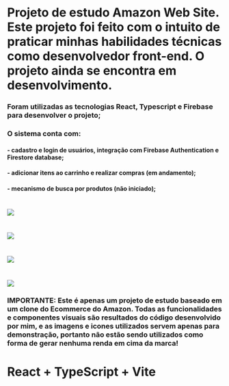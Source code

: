 # Projeto de estudo Amazon Web Site. Este projeto foi feito com o intuito de praticar minhas habilidades técnicas como desenvolvedor front-end. O projeto ainda se encontra em desenvolvimento.

### Foram utilizadas as tecnologias React, Typescript e Firebase para desenvolver o projeto;
### O sistema conta com:
#### - cadastro e login de usuários, integração com Firebase Authentication e Firestore database;
#### - adicionar itens ao carrinho e realizar compras (em andamento);
#### - mecanismo de busca por produtos (não iniciado);

# <img src="https://github.com/JRCavalheiro1/Amazon-Copy-Project_NOT-READY/assets/144833327/87b9c18d-868c-4a7b-8fdc-0b40f386dffa">
# <img src="https://github.com/JRCavalheiro1/Amazon-Copy-Project_NOT-READY/assets/144833327/e68f3c19-5462-440c-ba3d-7dc6a35caa9a">
# <img src="https://github.com/JRCavalheiro1/Amazon-Copy-Project_NOT-READY/assets/144833327/15a8245f-f80b-4ab0-862f-3146c65203e7">
# <img src="https://github.com/JRCavalheiro1/Amazon-Copy-Project_NOT-READY/assets/144833327/c36d7f57-0af8-4e0a-b9d8-141bff2eea89">

### IMPORTANTE: Este é apenas um projeto de estudo baseado em um clone do Ecommerce do Amazon. Todas as funcionalidades e componentes visuais são resultados do código desenvolvido por mim, e as imagens e icones utilizados servem apenas para demonstração, portanto não estão sendo utilizados como forma de gerar nenhuma renda em cima da marca! 

# React + TypeScript + Vite



